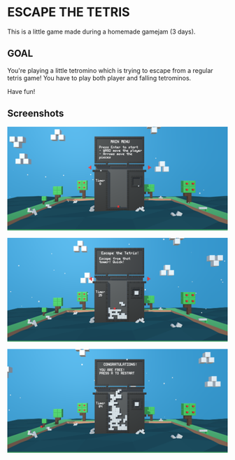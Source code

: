 # ESCAPE THE TETRIS

This is a little game made during a homemade gamejam (3 days).

## GOAL

You're playing a little tetromino which is trying to escape from a regular tetris game!
You have to play both player and falling tetrominos.

Have fun!

## Screenshots

![Screenshot1](/Escape_the_Tetris/screenshots/1.png)

![Screenshot2](/Escape_the_Tetris/screenshots/2.png)

![Screenshot3](/Escape_the_Tetris/screenshots/3.png)
